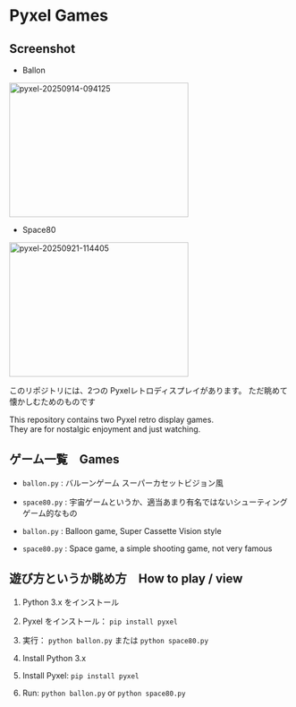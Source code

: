 # Pyxel Games

## Screenshot
- Ballon
 <img width="320" height="240" alt="pyxel-20250914-094125" src="https://github.com/user-attachments/assets/777cb4bb-93b2-4464-8faa-32338c74bc29" />

- Space80
 <img width="320" height="240" alt="pyxel-20250921-114405" src="https://github.com/user-attachments/assets/c7171f66-d46c-4b35-a782-837a80569901" />


このリポジトリには、2つの Pyxelレトロディスプレイがあります。
ただ眺めて懐かしむためのものです

This repository contains two Pyxel retro display games.  
They are for nostalgic enjoyment and just watching.

## ゲーム一覧　Games
- `ballon.py` : バルーンゲーム スーパーカセットビジョン風
- `space80.py` : 宇宙ゲームというか、適当あまり有名ではないシューティングゲーム的なもの

- `ballon.py` : Balloon game, Super Cassette Vision style
- `space80.py` : Space game, a simple shooting game, not very famous

## 遊び方というか眺め方　How to play / view
1. Python 3.x をインストール
2. Pyxel をインストール： `pip install pyxel`
3. 実行： `python ballon.py` または `python space80.py`

1. Install Python 3.x
2. Install Pyxel: `pip install pyxel`
3. Run: `python ballon.py` or `python space80.py`
